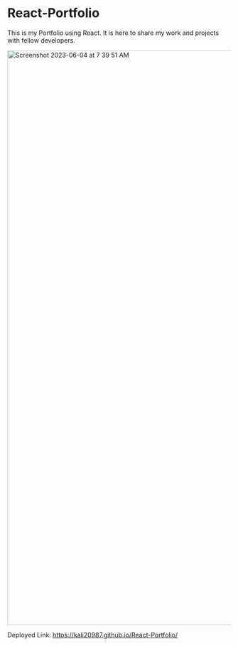 # React-Portfolio
This is my Portfolio using React. It is here to share my work and projects with fellow developers.

<img width="1292" alt="Screenshot 2023-06-04 at 7 39 51 AM" src="https://github.com/kali20987/React-Portfolio/assets/128011155/a03a696b-0c7b-4924-9a87-03a2c2e823f5">

Deployed Link: https://kali20987.github.io/React-Portfolio/ 